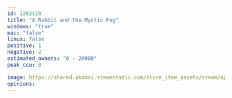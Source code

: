 ```yaml
---
id: 1282120
title: "A Rabbit and the Mystic Fog"
windows: "true"
mac: "false"
linux: false
positive: 1
negative: 2
estimated_owners: "0 - 20000"
peak_ccu: 0

image: https://shared.akamai.steamstatic.com/store_item_assets/steam/apps/1282120/header.jpg?t=1602199525
opinions:
---
```

